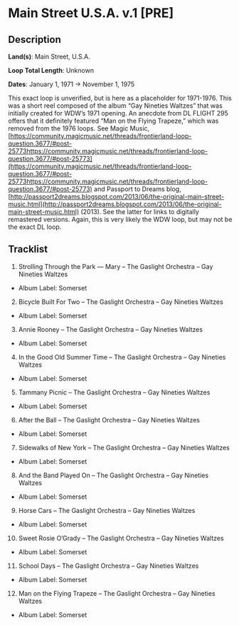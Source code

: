 # Main Street U.S.A. v.1 [PRE]

## Description

**Land(s)**: Main Street, U.S.A.

**Loop Total Length**: Unknown

**Dates**: January 1, 1971 → November 1, 1975

This exact loop is unverified, but is here as a placeholder for 1971-1976. This was a short reel composed of the album “Gay Nineties Waltzes” that was initially created for WDW’s 1971 opening. An anecdote from DL FLIGHT 295 offers that it definitely featured “Man on the Flying Trapeze,” which was removed from the 1976 loops. See Magic Music,[https://community.magicmusic.net/threads/frontierland-loop-question.3677/#post-25773https://community.magicmusic.net/threads/frontierland-loop-question.3677/#post-25773](https://community.magicmusic.net/threads/frontierland-loop-question.3677/#post-25773https://community.magicmusic.net/threads/frontierland-loop-question.3677/#post-25773) and Passport to Dreams blog, [http://passport2dreams.blogspot.com/2013/06/the-original-main-street-music.html](http://passport2dreams.blogspot.com/2013/06/the-original-main-street-music.html) (2013). See the latter for links to digitally remastered versions. Again, this is very likely the WDW loop, but may not be the exact DL loop.

## Tracklist

1. Strolling Through the Park — Mary – The Gaslight Orchestra – Gay Nineties Waltzes
- Album Label: Somerset

2. Bicycle Built For Two – The Gaslight Orchestra – Gay Nineties Waltzes
- Album Label: Somerset

3. Annie Rooney – The Gaslight Orchestra – Gay Nineties Waltzes
- Album Label: Somerset

4. In the Good Old Summer Time – The Gaslight Orchestra – Gay Nineties Waltzes
- Album Label: Somerset

5. Tammany Picnic – The Gaslight Orchestra – Gay Nineties Waltzes
- Album Label: Somerset

6. After the Ball – The Gaslight Orchestra – Gay Nineties Waltzes
- Album Label: Somerset

7. Sidewalks of New York – The Gaslight Orchestra – Gay Nineties Waltzes
- Album Label: Somerset

8. And the Band Played On – The Gaslight Orchestra – Gay Nineties Waltzes
- Album Label: Somerset

9. Horse Cars – The Gaslight Orchestra – Gay Nineties Waltzes
- Album Label: Somerset

10. Sweet Rosie O’Grady – The Gaslight Orchestra – Gay Nineties Waltzes
- Album Label: Somerset

11. School Days – The Gaslight Orchestra – Gay Nineties Waltzes
- Album Label: Somerset

12. Man on the Flying Trapeze – The Gaslight Orchestra – Gay Nineties Waltzes
- Album Label: Somerset

